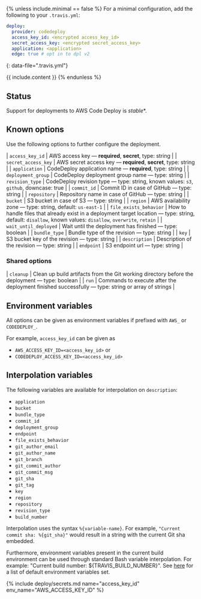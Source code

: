 {% unless include.minimal == false %}
For a minimal configuration, add the following to your `.travis.yml`:

```yaml
deploy:
  provider: codedeploy
  access_key_id: <encrypted access_key_id>
  secret_access_key: <encrypted secret_access_key>
  application: <application>
  edge: true # opt in to dpl v2
```
{: data-file=".travis.yml"}



{{ include.content }}
{% endunless %}

## Status

Support for deployments to AWS Code Deploy is *stable**.
## Known options

Use the following options to further configure the deployment.

| `access_key_id` | AWS access key &mdash; **required**, **secret**, type: string |
| `secret_access_key` | AWS secret access key &mdash; **required**, **secret**, type: string |
| `application` | CodeDeploy application name &mdash; **required**, type: string |
| `deployment_group` | CodeDeploy deployment group name &mdash; type: string |
| `revision_type` | CodeDeploy revision type &mdash; type: string, known values: `s3`, `github`, downcase: true |
| `commit_id` | Commit ID in case of GitHub &mdash; type: string |
| `repository` | Repository name in case of GitHub &mdash; type: string |
| `bucket` | S3 bucket in case of S3 &mdash; type: string |
| `region` | AWS availability zone &mdash; type: string, default: `us-east-1` |
| `file_exists_behavior` | How to handle files that already exist in a deployment target location &mdash; type: string, default: `disallow`, known values: `disallow`, `overwrite`, `retain` |
| `wait_until_deployed` | Wait until the deployment has finished &mdash; type: boolean |
| `bundle_type` | Bundle type of the revision &mdash; type: string |
| `key` | S3 bucket key of the revision &mdash; type: string |
| `description` | Description of the revision &mdash; type: string |
| `endpoint` | S3 endpoint url &mdash; type: string |

### Shared options

| `cleanup` | Clean up build artifacts from the Git working directory before the deployment &mdash; type: boolean |
| `run` | Commands to execute after the deployment finished successfully &mdash; type: string or array of strings |

## Environment variables

All options can be given as environment variables if prefixed with `AWS_` or `CODEDEPLOY_`.

For example, `access_key_id` can be given as 

* `AWS_ACCESS_KEY_ID=<access_key_id>` or 
* `CODEDEPLOY_ACCESS_KEY_ID=<access_key_id>`
## Interpolation variables

The following variables are available for interpolation on `description`:

* `application`
* `bucket`
* `bundle_type`
* `commit_id`
* `deployment_group`
* `endpoint`
* `file_exists_behavior`
* `git_author_email`
* `git_author_name`
* `git_branch`
* `git_commit_author`
* `git_commit_msg`
* `git_sha`
* `git_tag`
* `key`
* `region`
* `repository`
* `revision_type`
* `build_number`

Interpolation uses the syntax `%{variable-name}`. For example,
`"Current commit sha: %{git_sha}"` would result in a string with the
current Git sha embedded.

Furthermore, environment variables present in the current build
environment can be used through standard Bash variable interpolation.
For example: "Current build number: ${TRAVIS_BUILD_NUMBER}".
See [here](/user/environment-variables/#default-environment-variables)
for a list of default environment variables set.

{% include deploy/secrets.md name="access_key_id" env_name="AWS_ACCESS_KEY_ID" %}